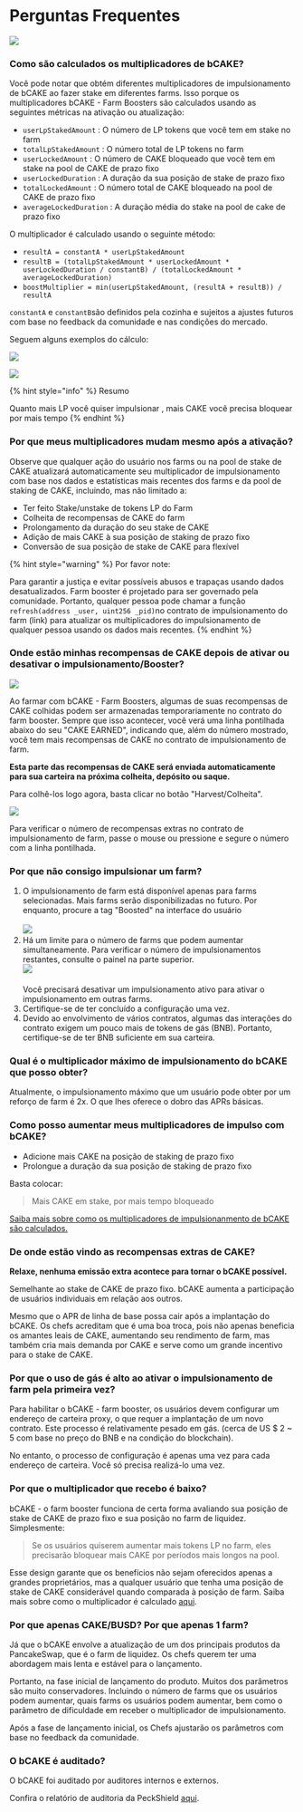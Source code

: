 # Perguntas Frequentes

![](../../../.gitbook/assets/how-bCAKE-FAQ.png)

### Como são calculados os multiplicadores  de bCAKE?&#x20;

Você pode notar que obtém diferentes multiplicadores de impulsionamento de bCAKE ao fazer stake em diferentes farms. Isso porque os multiplicadores bCAKE - Farm Boosters são calculados usando as seguintes métricas na ativação ou atualização:

* `userLpStakedAmount` : O número de LP tokens que você tem em stake no farm
* `totalLpStakedAmount` : O número total de LP tokens no farm
* `userLockedAmount` : O número de CAKE bloqueado que você tem em stake na pool de CAKE de prazo fixo
* `userLockedDuration` : A duração da sua posição de stake de prazo fixo
* `totalLockedAmount` : O número total de CAKE bloqueado na pool de CAKE de prazo fixo
* `averageLockedDuration` : A duração média do stake na pool de cake de prazo fixo

O multiplicador é calculado usando o seguinte método:

* `resultA = constantA * userLpStakedAmount`
* `resultB = (totalLpStakedAmount * userLockedAmount * userLockedDuration / constantB) / (totalLockedAmount * averageLockedDuration)`
* `boostMultiplier = min(userLpStakedAmount, (resultA + resultB)) / resultA`

`constantA` e `constantB`são definidos pela cozinha e sujeitos a ajustes futuros com base no feedback da comunidade e nas condições do mercado.

Seguem alguns exemplos do cálculo:

![](<../../../.gitbook/assets/image (3) (1) (2).png>)

![](<../../../.gitbook/assets/image (11).png>)

{% hint style="info" %}
Resumo

Quanto mais LP você quiser impulsionar , mais CAKE você precisa bloquear por mais tempo
{% endhint %}

### Por que meus multiplicadores mudam mesmo após a ativação?

Observe que qualquer ação do usuário nos farms ou na pool de stake de CAKE atualizará automaticamente seu multiplicador de impulsionamento com base nos dados e estatísticas mais recentes dos farms e da pool de staking de CAKE, incluindo, mas não limitado a:&#x20;

* Ter feito Stake/unstake de tokens LP do Farm&#x20;
* Colheita de recompensas de CAKE do farm&#x20;
* Prolongamento da duração do seu stake de CAKE&#x20;
* Adição de mais CAKE à sua posição de staking de prazo fixo&#x20;
* Conversão de sua posição de stake de CAKE para flexível

{% hint style="warning" %}
Por favor note:&#x20;

Para garantir a justiça e evitar possíveis abusos e trapaças usando dados desatualizados. Farm booster é projetado para ser governado pela comunidade. Portanto, qualquer pessoa pode chamar a função `refresh(address _user, uint256 _pid)`no contrato de impulsionamento do farm (link) para atualizar os multiplicadores do impulsionamento de qualquer pessoa usando os dados mais recentes.
{% endhint %}

### Onde estão minhas recompensas de CAKE depois de ativar ou desativar o impulsionamento/Booster?

![](<../../../.gitbook/assets/image (16) (1).png>)

Ao farmar com bCAKE - Farm Boosters, algumas de suas recompensas de CAKE colhidas podem ser armazenadas temporariamente no contrato do farm booster. Sempre que isso acontecer, você verá uma linha pontilhada abaixo do seu "CAKE EARNED", indicando que, além do número mostrado, você tem mais recompensas de CAKE no contrato de impulsionamento de farm.&#x20;

**Esta parte das recompensas de CAKE será enviada automaticamente para sua carteira na próxima colheita, depósito ou saque.**&#x20;

Para colhê-los logo agora, basta clicar no botão "Harvest/Colheita".

![](<../../../.gitbook/assets/image (4) (2) (1).png>)

Para verificar o número de recompensas extras no contrato de impulsionamento de farm, passe o mouse ou pressione e segure o número com a linha pontilhada.

### Por que não consigo impulsionar um farm?

1. O impulsionamento de farm está disponível apenas para farms selecionadas. Mais farms serão disponibilizadas no futuro. Por enquanto, procure a tag "Boosted" na interface do usuário\
   \
   ![](<../../../.gitbook/assets/image (1) (2).png>)
2. Há um limite para o número de farms que podem aumentar simultaneamente. Para verificar o número de impulsionamentos restantes, consulte o painel na parte superior. \
   ![](<../../../.gitbook/assets/image (12) (1).png>)\
   \
   Você precisará desativar um impulsionamento ativo para ativar o impulsionamento em outras farms.
3. Certifique-se de ter concluído a configuração uma vez.
4. Devido ao envolvimento de vários contratos, algumas das interações do contrato exigem um pouco mais de tokens de gás (BNB). Portanto, certifique-se de ter BNB suficiente em sua carteira.

### Qual é o multiplicador máximo de impulsionamento do bCAKE que posso obter?

Atualmente, o impulsionamento máximo que um usuário pode obter por um reforço de farm é 2x. O que lhes oferece o dobro das APRs básicas.

### Como posso aumentar meus multiplicadores de impulso com bCAKE?&#x20;

* Adicione mais CAKE na posição de staking de prazo fixo&#x20;
* Prolongue a duração da sua posição de staking de prazo fixo&#x20;

Basta colocar:

> Mais CAKE em stake, por mais tempo bloqueado

[Saiba mais sobre como os multiplicadores de impulsionanmento de bCAKE são calculados.](https://docs.pancakeswap.finance/v/portuguese-brazilian/products/yield-farming/bcake/faq)

### De onde estão vindo as recompensas extras de CAKE?&#x20;

**Relaxe, nenhuma emissão extra acontece para tornar o bCAKE possível.**

Semelhante ao stake de CAKE de prazo fixo. bCAKE aumenta a participação de usuários individuais em relação aos outros.&#x20;

Mesmo que o APR de linha de base possa cair após a implantação do bCAKE. Os chefs acreditam que é uma boa troca, pois não apenas beneficia os amantes leais de CAKE, aumentando seu rendimento de farm, mas também cria mais demanda por CAKE e serve como um grande incentivo para o stake de CAKE.

### Por que o uso de gás é alto ao ativar o impulsionamento de farm pela primeira vez?&#x20;

Para habilitar o bCAKE - farm booster, os usuários devem configurar um endereço de carteira proxy, o que requer a implantação de um novo contrato. Este processo é relativamente pesado em gás. (cerca de US $ 2 \~ 5 com base no preço do BNB e na condição do blockchain).

No entanto, o processo de configuração é apenas uma vez para cada endereço de carteira. Você só precisa realizá-lo uma vez.

### Por que o multiplicador que recebo é baixo?&#x20;

bCAKE - o farm booster funciona de certa forma avaliando sua posição de stake de CAKE de prazo fixo e sua posição no farm de liquidez. Simplesmente:&#x20;

> Se os usuários quiserem aumentar mais tokens LP no farm, eles precisarão bloquear mais CAKE por períodos mais longos na pool.&#x20;

Esse design garante que os benefícios não sejam oferecidos apenas a grandes proprietários, mas a qualquer usuário que tenha uma posição de stake de CAKE considerável quando comparada à posição de farm. Saiba mais sobre como o multiplicador é calculado [aqui](https://docs.pancakeswap.finance/v/portuguese-brazilian/products/yield-farming/bcake/faq).

### Por que apenas CAKE/BUSD? Por que apenas 1 farm?&#x20;

Já que o bCAKE envolve a atualização de um dos principais produtos da PancakeSwap, que é o farm de liquidez. Os chefs querem ter uma abordagem mais lenta e estável para o lançamento.&#x20;

Portanto, na fase inicial de lançamento do produto. Muitos dos parâmetros são muito conservadores. Incluindo o número de farms que os usuários podem aumentar, quais farms os usuários podem aumentar, bem como o parâmetro de dificuldade em receber o multiplicador de impulsionamento.&#x20;

Após a fase de lançamento inicial, os Chefs ajustarão os parâmetros com base no feedback da comunidade.&#x20;

### O bCAKE é auditado?&#x20;

O bCAKE foi auditado por auditores internos e externos.&#x20;

Confira o relatório de auditoria da PeckShield [aqui](https://github.com/peckshield/publications/tree/master/audit\_reports/PeckShield-Audit-Report-PancakeSwap-FarmBooster-v1.0.pdf).
